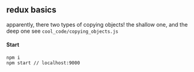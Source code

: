 ## redux basics

apparently, there two types of copying objects!
the shallow one, and the deep one
see `cool_code/copying_objects.js`
#### Start
```
npm i
npm start // localhost:9000
```
